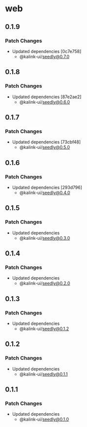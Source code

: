 # web

## 0.1.9

### Patch Changes

- Updated dependencies [0c7e758]
  - @kalink-ui/seedly@0.7.0

## 0.1.8

### Patch Changes

- Updated dependencies [87e2ae2]
  - @kalink-ui/seedly@0.6.0

## 0.1.7

### Patch Changes

- Updated dependencies [73cbf48]
  - @kalink-ui/seedly@0.5.0

## 0.1.6

### Patch Changes

- Updated dependencies [293d796]
  - @kalink-ui/seedly@0.4.0

## 0.1.5

### Patch Changes

- Updated dependencies
  - @kalink-ui/seedly@0.3.0

## 0.1.4

### Patch Changes

- Updated dependencies
  - @kalink-ui/seedly@0.2.0

## 0.1.3

### Patch Changes

- Updated dependencies
  - @kalink-ui/seedly@0.1.2

## 0.1.2

### Patch Changes

- Updated dependencies
  - @kalink-ui/seedly@0.1.1

## 0.1.1

### Patch Changes

- Updated dependencies
  - @kalink-ui/seedly@0.1.0
